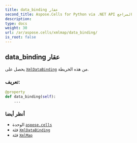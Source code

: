 ```yaml
---
title: data_binding عقار
second_title: Aspose.Cells for Python via .NET API المراجع
description:
type: docs
weight: 30
url: /ar/aspose.cells/xmlmap/data_binding/
is_root: false
---
```

##  data_binding عقار

يحصل على [`XmlDataBinding`](/cells/python-net/ar/aspose.cells/xmldatabinding) من هذه الخريطة.
###  تعريف:
```python
@property
def data_binding(self):
    ...
```

###  أنظر أيضا
* الوحدة [`aspose.cells`](../../)
* فئة [`XmlDataBinding`](/cells/python-net/ar/aspose.cells/xmldatabinding)
* فئة [`XmlMap`](/cells/python-net/ar/aspose.cells/xmlmap)
